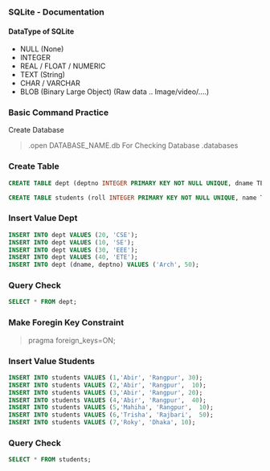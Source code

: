 ### SQLite - Documentation
 #### DataType of SQLite
 - NULL (None)
 - INTEGER 
 - REAL / FLOAT / NUMERIC
 - TEXT (String)
 - CHAR / VARCHAR 
 - BLOB (Binary Large Object)  (Raw data .. Image/video/....)


### Basic Command Practice 
Create Database 
> .open DATABASE_NAME.db
For Checking Database 
> .databases 

### Create Table
```sql
CREATE TABLE dept (deptno INTEGER PRIMARY KEY NOT NULL UNIQUE, dname TEXT);
```

```sql
CREATE TABLE students (roll INTEGER PRIMARY KEY NOT NULL UNIQUE, name TEXT, city TEXT, deptno INTEGER,FOREIGN KEY (deptno) REFERENCES dept(deptno));
```

### Insert Value  Dept
```sql
INSERT INTO dept VALUES (20, 'CSE');
INSERT INTO dept VALUES (10, 'SE');
INSERT INTO dept VALUES (30, 'EEE');
INSERT INTO dept VALUES (40, 'ETE');
INSERT INTO dept (dname, deptno) VALUES ('Arch', 50);
```

### Query Check
```sql
SELECT * FROM dept;
``` 

### Make Foregin Key Constraint 
> pragma foreign_keys=ON;

### Insert Value  Students
```sql
INSERT INTO students VALUES (1,'Abir', 'Rangpur', 30);
INSERT INTO students VALUES (2,'Abir', 'Rangpur',  10);
INSERT INTO students VALUES (3,'Abir', 'Rangpur', 20);
INSERT INTO students VALUES (4,'Abir', 'Rangpur',  40);
INSERT INTO students VALUES (5,'Mahiha', 'Rangpur',  10);
INSERT INTO students VALUES (6,'Trisha', 'Rajbari',  50);
INSERT INTO students VALUES (7,'Roky', 'Dhaka', 10);
```

### Query Check
```sql
SELECT * FROM students;
``` 



